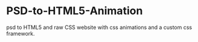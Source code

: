 # PSD-to-HTML5-Animation
psd to HTML5 and raw CSS website with css animations and a custom css framework. 
